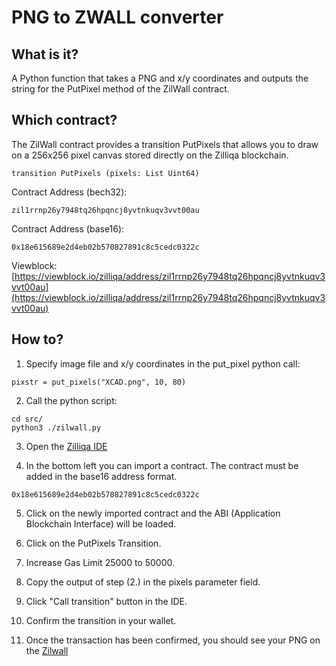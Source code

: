 
# PNG to ZWALL converter

## What is it?

A Python function that takes a PNG and x/y coordinates and outputs the string for the PutPixel method of the ZilWall contract.

## Which contract?

The ZilWall contract provides a transition PutPixels that allows you to draw on a 256x256 pixel canvas stored directly on the Zilliqa blockchain.

    transition PutPixels (pixels: List Uint64)

Contract Address (bech32):

    zil1rrnp26y7948tq26hpqncj8yvtnkuqv3vvt00au

Contract Address (base16):

    0x18e615689e2d4eb02b570827891c8c5cedc0322c


Viewblock: [https://viewblock.io/zilliqa/address/zil1rrnp26y7948tq26hpqncj8yvtnkuqv3vvt00au](https://viewblock.io/zilliqa/address/zil1rrnp26y7948tq26hpqncj8yvtnkuqv3vvt00au)


## How to?

  1. Specify image file and x/y coordinates in the put\_pixel python call:

    pixstr = put_pixels("XCAD.png", 10, 80)

  2. Call the python script:

    cd src/
    python3 ./zilwall.py

  3. Open the [Zilliqa IDE](https://ide.zilliqa.com)

  4. In the bottom left you can import a contract. The contract must be added in the base16 address format.

    0x18e615689e2d4eb02b570827891c8c5cedc0322c

  5. Click on the newly imported contract and the ABI (Application Blockchain Interface) will be loaded.

  6. Click on the PutPixels Transition.

  7. Increase Gas Limit 25000 to 50000.

  8. Copy the output of step (2.) in the pixels parameter field.

  9. Click "Call transition" button in the IDE.

  10. Confirm the transition in your wallet.

  11. Once the transaction has been confirmed, you should see your PNG on the [Zilwall](https://zilwall.com)


